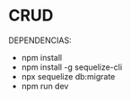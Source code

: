 # CRUD
 
 DEPENDENCIAS:
 - npm install
 - npm install -g sequelize-cli
 - npx sequelize db:migrate
 - npm run dev
